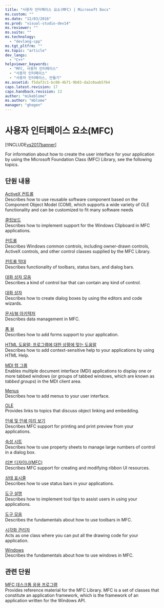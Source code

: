 ```yaml
---
title: "사용자 인터페이스 요소(MFC) | Microsoft Docs"
ms.custom: ""
ms.date: "12/03/2016"
ms.prod: "visual-studio-dev14"
ms.reviewer: ""
ms.suite: ""
ms.technology: 
  - "devlang-cpp"
ms.tgt_pltfrm: ""
ms.topic: "article"
dev_langs: 
  - "C++"
helpviewer_keywords: 
  - "MFC, 사용자 인터페이스"
  - "사용자 인터페이스"
  - "사용자 인터페이스, 만들기"
ms.assetid: f5daf2c1-bc08-4b71-9b03-da2c0aab5764
caps.latest.revision: 17
caps.handback.revision: 13
author: "mikeblome"
ms.author: "mblome"
manager: "ghogen"
---
```

# 사용자 인터페이스 요소(MFC)
[!INCLUDE[vs2017banner](../assembler/inline/includes/vs2017banner.md)]

For information about how to create the user interface for your application by using the Microsoft Foundation Class \(MFC\) Library, see the following topics.  
  
## 단원 내용  
 [ActiveX 컨트롤](../mfc/activex-controls.md)  
 Describes how to use reusable software component based on the Component Object Model \(COM\), which supports a wide variety of OLE functionality and can be customized to fit many software needs  
  
 [클립보드](../mfc/clipboard.md)  
 Describes how to implement support for the Windows Clipboard in MFC applications.  
  
 [컨트롤](../mfc/controls-mfc.md)  
 Describes Windows common controls, including owner\-drawn controls, ActiveX controls, and other control classes supplied by the MFC Library.  
  
 [컨트롤 막대](../mfc/control-bars.md)  
 Describes functionality of toolbars, status bars, and dialog bars.  
  
 [대화 상자 모음](../mfc/dialog-bars.md)  
 Describes a kind of control bar that can contain any kind of control.  
  
 [대화 상자](../mfc/dialog-boxes.md)  
 Describes how to create dialog boxes by using the editors and code wizards.  
  
 [문서\/뷰 아키텍처](../mfc/document-view-architecture.md)  
 Describes data management in MFC.  
  
 [폼 뷰](../mfc/form-views-mfc.md)  
 Describes how to add forms support to your application.  
  
 [HTML 도움말: 프로그램에 대한 상황에 맞는 도움말](../mfc/html-help-context-sensitive-help-for-your-programs.md)  
 Describes how to add context\-sensitive help to your applications by using HTML Help.  
  
 [MDI 탭 그룹](../mfc/mdi-tabbed-groups.md)  
 Enables multiple document interface \(MDI\) applications to display one or more tabbed windows \(or groups of tabbed windows, which are known as *tabbed groups*\) in the MDI client area.  
  
 [Menus](../mfc/menus-mfc.md)  
 Describes how to add menus to your user interface.  
  
 [OLE](../mfc/ole-mfc.md)  
 Provides links to topics that discuss object linking and embedding.  
  
 [인쇄 및 인쇄 미리 보기](../mfc/printing-and-print-preview.md)  
 Describes MFC support for printing and print preview from your applications.  
  
 [속성 시트](../mfc/property-sheets-mfc.md)  
 Describes how to use property sheets to manage large numbers of control in a dialog box.  
  
 [리본 디자이너\(MFC\)](../mfc/ribbon-designer-mfc.md)  
 Describes MFC support for creating and modifying ribbon UI resources.  
  
 [상태 표시줄](../mfc/status-bars.md)  
 Describes how to use status bars in your applications.  
  
 [도구 설명](../mfc/tool-tips.md)  
 Describes how to implement tool tips to assist users in using your applications.  
  
 [도구 모음](../mfc/toolbars.md)  
 Describes the fundamentals about how to use toolbars in MFC.  
  
 [시각화 관리자](../mfc/visualization-manager.md)  
 Acts as one class where you can put all the drawing code for your application.  
  
 [Windows](../mfc/windows.md)  
 Describes the fundamentals about how to use windows in MFC.  
  
## 관련 단원  
 [MFC 데스크톱 응용 프로그램](../mfc/mfc-desktop-applications.md)  
 Provides reference material for the MFC Library.  MFC is a set of classes that constitute an application framework, which is the framework of an application written for the Windows API.